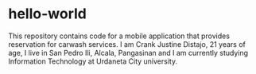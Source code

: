 # hello-world
This repository contains code for a mobile application that provides reservation for carwash services.
I am Crank Justine Distajo, 21 years of age, I live in San Pedro Ili, Alcala, Pangasinan and I am currently studying 
Information Technology at Urdaneta City university. 
